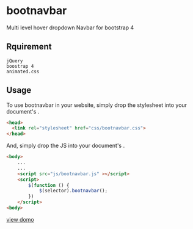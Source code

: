 # bootnavbar
Multi level hover dropdown Navbar for bootstrap 4


## Rquirement
	jQuery
	boostrap 4
	animated.css


## Usage
 To use bootnavbar in your website, simply drop the stylesheet into your document's <head>.

```html
<head>
  <link rel="stylesheet" href="css/bootnavbar.css">
</head>
```

 And, simply drop the JS into your document's <body>.

```html
<body>
	...
	...
	<script src="js/bootnavbar.js" ></script>
	<script>
	    $(function () {
	        $(selector).bootnavbar();
	    })
	</script>
<body>
```
 
[view domo](https://kmlpandey77.github.io/bootnavbar/)
